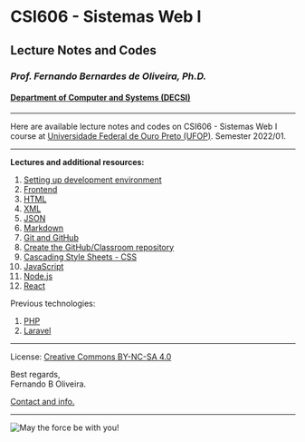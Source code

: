 # CSI606 - Sistemas Web I

## Lecture Notes and Codes

### *Prof. Fernando Bernardes de Oliveira, Ph.D.*

#### [Department of Computer and Systems (DECSI)](https://decsi.ufop.br/)

---

Here are available lecture notes and codes on CSI606 - Sistemas Web I course at [Universidade Federal de Ouro Preto (UFOP)](http://www.ufop.br). Semester 2022/01.

---

**Lectures and additional resources:**

1. [Setting up development environment](./Lectures/setting-environment.md)
1. [Frontend](./Lectures/frontend.md)
1. [HTML](./Lectures/html.md)
1. [XML](./Lectures/xml.md)
1. [JSON](./Lectures/json.md)
1. [Markdown](./Lectures/markdown.md)
1. [Git and GitHub](./Lectures/git-and-github.md)
1. [Create the GitHub/Classroom repository](./Lectures/create-classroom-repository.md)
1. [Cascading Style Sheets - CSS](./Lectures/css.md)
1. [JavaScript](./Lectures/javascript.md)
1. [Node.js](./Lectures/nodejs.md)
1. [React](./Lectures/react.md)

Previous technologies:

1. [PHP](./Lectures/php.md)
1. [Laravel](./Lectures/laravel.md)

---

License: [Creative Commons BY-NC-SA 4.0](https://creativecommons.org/licenses/by-nc-sa/4.0/)

Best regards,  
Fernando B Oliveira.

[Contact and info.](mailto:fboliveira@ufop.edu.br)

---

![May the force be with you!](https://media.giphy.com/media/SW52VX6Xtzk1q/giphy.gif)
